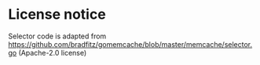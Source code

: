 # License notice

Selector code is adapted from https://github.com/bradfitz/gomemcache/blob/master/memcache/selector.go (Apache-2.0 license)